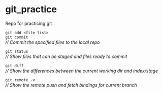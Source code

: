 # git_practice
Repo for practicing git

`git add <file list>`  
`git commit`  
<em>// Commit the specified files to the local repo</em>

`git status`  
<em>// Show files that can be staged and files ready to commit</em>

`git diff`  
<em>// Show the differences between the current working dir and index/stage</em>

`git remote -v`  
<em>// Show the remote push and fetch bindings for current branch</em>
